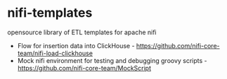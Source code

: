 # nifi-templates
opensource library of ETL templates for apache nifi

* Flow for insertion data into ClickHouse - https://github.com/nifi-core-team/nifi-load-clickhouse
* Mock nifi environment for testing and debugging groovy scripts - https://github.com/nifi-core-team/MockScript
